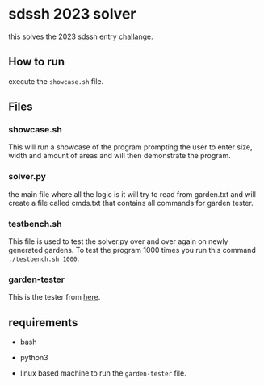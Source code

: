 # sdssh 2023 solver

this solves the 2023 sdssh entry [challange](https://github.com/maxwellmatthis/sdssh-challenge-2023).

## How to run

execute the ``showcase.sh`` file.

## Files

### showcase.sh

This will run a showcase of the program prompting the user to enter size, width and amount of areas and will then demonstrate the program.

### solver.py

the main file where all the logic is it will try to read from garden.txt and will create a file called cmds.txt that contains all commands for garden tester.

### testbench.sh

This file is used to test the solver.py over and over again on newly generated gardens. To test the program 1000 times you run this command ``./testbench.sh 1000``.

### garden-tester

This is the tester from [here](https://github.com/juho05/sdssh-gartentester/releases/download/v0.4.0/gartentester-linux-arm64).

## requirements

- bash

- python3

- linux based machine to run the ``garden-tester`` file.
